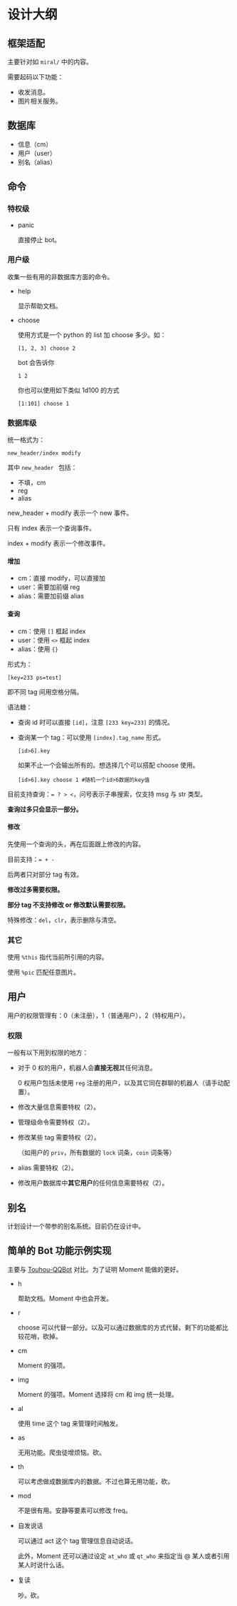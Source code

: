 # 设计大纲

## 框架适配

主要针对如 `miral/` 中的内容。

需要起码以下功能：

- 收发消息。
- 图片相关服务。

## 数据库

- 信息（cm）
- 用户（user）
- 别名（alias）

## 命令

### 特权级

- panic

  直接停止 bot。

### 用户级

收集一些有用的非数据库方面的命令。

- help

  显示帮助文档。

- choose

  使用方式是一个 python 的 list 加 choose 多少。如：

  ```
  [1, 2, 3] choose 2
  ```

  bot 会告诉你

  ```
  1 2
  ```
  
  你也可以使用如下类似 1d100 的方式
  
  ```
  [1:101] choose 1
  ```

### 数据库级

统一格式为：

```
new_header/index modify
```

其中 `new_header ` 包括：

- 不填，cm
- reg
- alias



new_header + modify 表示一个 new 事件。

只有 index 表示一个查询事件。

index + modify 表示一个修改事件。



#### 增加

- cm：直接 modify，可以直接加
- user：需要加前缀 reg
- alias：需要加前缀 alias

#### 查询

- cm：使用 `[]` 框起 index
- user：使用 `<>` 框起 index
- alias：使用 `{}` 

形式为：

`[key=233 ps=test]`

即不同 tag 间用空格分隔。

语法糖：

- 查询 id 时可以直接 `[id]`，注意 `[233 key=233]` 的情况。

- 查询某一个 tag：可以使用 `[index].tag_name` 形式。

  ```
  [id>6].key
  ```

  如果不止一个会输出所有的。想选择几个可以搭配 choose 使用。

  ```
  [id>6].key choose 1 #随机一个id>6数据的key值
  ```

目前支持查询：`= ? > <`，问号表示子串搜索，仅支持 msg 与 str 类型。

**查询过多只会显示一部分。**

#### 修改

先使用一个查询的头，再在后面跟上修改的内容。

目前支持：`= + -`

后两者只对部分 tag 有效。

**修改过多需要权限。**

**部分 tag 不支持修改 or 修改默认需要权限。**

特殊修改：`del`，`clr`，表示删除与清空。

### 其它

使用 `%this` 指代当前所引用的内容。

使用 `%pic` 匹配任意图片。

## 用户

用户的权限管理有：0（未注册），1（普通用户），2（特权用户）。

### 权限

一般有以下用到权限的地方：

- 对于 0 权的用户，机器人会**直接无视**其任何消息。

  0 权用户包括未使用 `reg` 注册的用户，以及其它同在群聊的机器人（请手动配置）。

- 修改大量信息需要特权（2）。

- 管理级命令需要特权（2）。

- 修改某些 tag 需要特权（2）。

  （如用户的 `priv`，所有数据的 `lock` 词条，`coin` 词条等）

- alias 需要特权（2）。

- 修改用户数据库中**其它用户**的任何信息需要特权（2）。

## 别名

计划设计一个带参的别名系统。目前仍在设计中。

## 简单的 Bot 功能示例实现

主要与 [Touhou-QQBot](https://github.com/SiriusNEO/Touhou-QQBot) 对比。为了证明 Moment 能做的更好。

- h

  帮助文档。Moment 中也会开发。

- r

  choose 可以代替一部分。以及可以通过数据库的方式代替。剩下的功能都比较花哨，砍掉。

- cm

  Moment 的强项。

- img

  Moment 的强项。Moment 选择将 cm 和 img 统一处理。

- al

  使用 time 这个 tag 来管理时间触发。

- as

  无用功能。爬虫徒增烦恼。砍。

- th

  可以考虑做成数据库内的数据。不过也算无用功能，砍。

- mod

  不是很有用。安静等要素可以修改 freq。

- 自发说话

  可以通过 act 这个 tag 管理信息自动说话。

  此外，Moment 还可以通过设定 `at_who` 或 `qt_who` 来指定当 @ 某人或者引用某人时说什么话。

- 复读

  吵。砍。